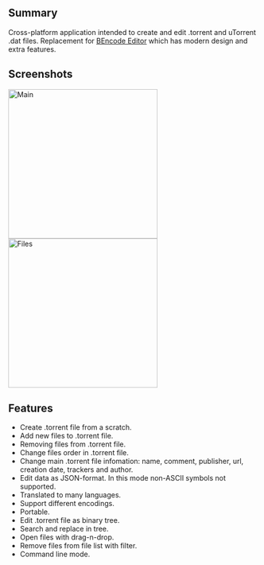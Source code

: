 ## Summary

Cross-platform application intended to create and edit .torrent and uTorrent .dat files. Replacement for [BEncode Editor](https://sites.google.com/site/ultimasites/bencode-editor) which has modern design and extra features.

## Screenshots

<a href="https://a.fsdn.com/con/app/proj/torrent-file-editor/screenshots/-home-taurus-Downloads-%5Brutracker.org%5D.t4285312.torrent%20-%20Torrent%20File%20Editor_415.png/max/max/1">
<img style="width:300px" src="https://a.fsdn.com/con/app/proj/torrent-file-editor/screenshots/-home-taurus-Downloads-%5Brutracker.org%5D.t4285312.torrent%20-%20Torrent%20File%20Editor_415.png/max/max/1" alt="Main"/>
</a>
<a href="https://a.fsdn.com/con/app/proj/torrent-file-editor/screenshots/-home-taurus-Downloads-%5Brutracker.org%5D.t4285312.torrent%20-%20Torrent%20File%20Editor_416.png/max/max/1">
<img style="width:300px" src="https://a.fsdn.com/con/app/proj/torrent-file-editor/screenshots/-home-taurus-Downloads-%5Brutracker.org%5D.t4285312.torrent%20-%20Torrent%20File%20Editor_416.png/max/max/1" alt="Files"/>
</a>

## Features

- Create .torrent file from a scratch.  
- Add new files to .torrent file.  
- Removing files from .torrent file.  
- Change files order in .torrent file.  
- Change main .torrent file infomation: name, comment, publisher, url, creation date, trackers and author.  
- Edit data as JSON-format. In this mode non-ASCII symbols not supported.  
- Translated to many languages.  
- Support different encodings.
- Portable.  
- Edit .torrent file as binary tree.  
- Search and replace in tree.  
- Open files with drag-n-drop.  
- Remove files from file list with filter.  
- Command line mode.

